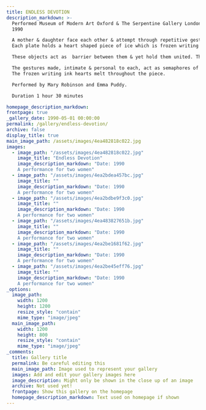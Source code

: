 ```yaml
---
title: ENDLESS DEVOTION
description_markdown: >-
  Performed Museum of Modern Art Oxford & The Serpentine Gallery London  
  1990  

  A mother & daughter face each other & attempt through repetitive gesture to communicate across a sea of objects. The objects, 100 dinner plates, act as sign of the domestic world, often inhabited by women & refers to the endless repetition of their touch and presence within it.  
  Each plate holds a heart shaped piece of ice which is frozen writing ink.  

  These objects act as  barrier between them & yet hold them united. The work explores the signs and language of contact & alienation. It refers to the unspoken association and devotion of mother & daughter, one to another.  

  The gestures made, intimate & personal to each, act as semaphores of identity & age whilst emphasising the distance between them. Their shared humanity is obscured by their inability to communicate. The work moves through a series of disjointed emotional postures to an understanding of their common tongue but the frailty of it’s expression.  
  The frozen writing ink hearts melt throughout the piece.  

  Performed by Mary Robinson and Emma Puddy.

  Duration 1 hour 30 minutes

homepage_description_markdown: 
frontpage: true
_gallery_date: 1990-05-01 00:00:00
permalink: /gallery/endless-devotion/
archive: false
display_title: true
main_image_path: /assets/images/4ea482818c022.jpg
images:
  - image_path: "/assets/images/4ea482818c022.jpg"
    image_title: "Endless Devotion"
    image_description_markdown: "Date: 1990  
    A performance for two women"
  - image_path: "/assets/images/4ea2bdea457bc.jpg"
    image_title: ""
    image_description_markdown: "Date: 1990  
    A performance for two women"
  - image_path: "/assets/images/4ea2bdbe9f3c0.jpg"
    image_title: ""
    image_description_markdown: "Date: 1990  
    A performance for two women"
  - image_path: "/assets/images/4ea483827651b.jpg"
    image_title: ""
    image_description_markdown: "Date: 1990  
    A performance for two women"
  - image_path: "/assets/images/4ea2be1681f62.jpg"
    image_title: ""
    image_description_markdown: "Date: 1990  
    A performance for two women"
  - image_path: "/assets/images/4ea2be45eff76.jpg"
    image_title: ""
    image_description_markdown: "Date: 1990  
    A performance for two women"
_options:
  image_path:
    width: 1200
    height: 1200
    resize_style: "contain"
    mime_type: "image/jpeg"
  main_image_path:
    width: 1200
    height: 800
    resize_style: "contain"
    mime_type: "image/jpeg"
_comments:
  title: Gallery title
  permalink: Be careful editing this
  main_image_path: Image used to represent your gallery
  images: Add and edit your gallery images here
  image_description: Might only be shown in the close up of an image
  archive: Not used yet!
  frontpage: Show this gallery on the homepage
  homepage_description_markdown: Text used on homepage if shown
---
```



